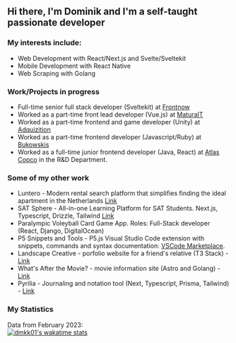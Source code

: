 ## Hi there, I'm Dominik and I'm a self-taught passionate developer

### My interests include: 
- Web Development with React/Next.js and Svelte/Sveltekit 
- Mobile Development with React Native 
- Web Scraping with Golang

### Work/Projects in progress
- Full-time senior full stack developer (Sveltekit) at [Frontnow](https://frontnow.com/)
- Worked as a part-time front lead developer (Vue.js) at [MaturaIT](https://www.maturait.pl/)
- Worked as a part-time frontend and game developer (Unity) at [Adquizition](http://www.adquizition.com/)
- Worked as a part-time frontend developer (Javascript/Ruby) at [Bukowskis](https://www.bukowskis.com/en)
- Worked as a full-time junior frontend developer (Java, React) at [Atlas Copco](https://www.atlascopcogroup.com/en) in the R&D Department.

### Some of my other work
- Luntero - Modern rental search platform that simplifies finding the ideal apartment in the Netherlands [Link](https://www.luntero.com/)
- SAT Sphere - All-in-one Learning Platform for SAT Students. Next.js, Typescript, Drizzle, Tailwind [Link](https://www.satsphere.com/)
- Paralympic Voleyball Card Game App. Roles: Full-Stack developer (React, Django, DigitalOcean)
- P5 Snippets and Tools - P5.js Visual Studio Code extension with snippets, commands and syntax documentation: [VSCode Marketplace](https://marketplace.visualstudio.com/items?itemName=Dominikasinski.p5-snippets-and-tools).
- Landscape Creative - porfolio website for a friend's relative (T3 Stack) - [Link](https://edwinyeephotography.com/)
- What's After the Movie? - movie information site (Astro and Golang) - [Link](https://www.whatsafterthemovie.com/)
- Pyrilia - Journaling and notation tool (Next, Typescript, Prisma, Tailwind) - [Link](https://www.pyrilia.com/)


### My Statistics
Data from February 2023:
<br />
[![dmkk01's wakatime stats](https://github-readme-stats.vercel.app/api/wakatime?username=@Dmkk01)](https://wakatime.com/@Dmkk01)
